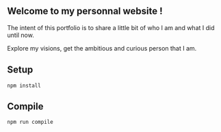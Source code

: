 Welcome to my personnal website !
---

The intent of this portfolio is to share a little bit
of who I am and what I did until now.

Explore my visions, get the ambitious and curious person that I am.

Setup
---
```
npm install
```

Compile
---
 
```
npm run compile
```